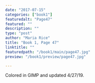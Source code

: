 ```yaml
---
date: "2017-07-15"
categories: ["book1"]
featuredalt: "Page47"
featured: ""
description: ""
type: "post"
author: "Maria Rice"
title: "Book 1, Page 47"
linktitle: ""
featuredpath: "/book1/main/page47.jpg"
preview: "/book1/preview/page47.jpg"

---
```


Colored in GIMP and updated 4/27/19.
